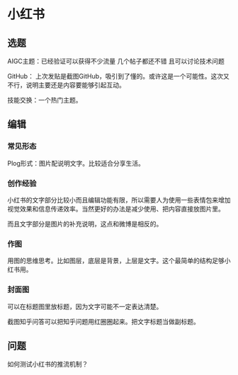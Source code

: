 # 小红书

## 选题

AIGC主题：已经验证可以获得不少流量 几个帖子都还不错 且可以讨论技术问题

GitHub： 上次发贴是截图GitHub，吸引到了懂的。或许这是一个可能性。这次又不行，说明主要还是内容要能够引起互动。

技能交换：一个热门主题。


## 编辑

### 常见形态

Plog形式：图片配说明文字。比较适合分享生活。

### 创作经验

小红书的文字部分比较小而且编辑功能有限，所以需要人为使用一些表情包来增加视觉效果和信息传递效率。当然更好的办法是减少使用、把内容直接放图片里。

而且文字部分是图片的补充说明，这点和微博是相反的。

### 作图

用图的思维思考。比如图层，底层是背景，上层是文字。这个最简单的结构足够小红书用。

### 封面图

可以在标题图里放标题，因为文字可能不一定表达清楚。

截图知乎问答可以把知乎问题用红圈圈起来。把文字标题当做副标题。


## 问题

如何测试小红书的推流机制？
